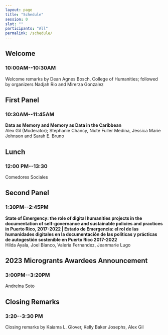 ```yaml
---
layout: page
title: "Schedule"
session: 0
slot: ""
participants: "All"
permalink: /schedule/
---
```


## Welcome

### 10:00AM--10:30AM
Welcome remarks by Dean Agnes Bosch, College of Humanities; followed by organizers Nadjah Rio and Mirerza Gonzalez

## First Panel

### 10:30AM--11:45AM

**Data as Memory and Memory as Data in the Caribbean**   
Alex Gil (Moderator); Stephanie Chancy, Nicté Fuller Medina, Jessica Marie Johnson and Sarah E. Bruno

## Lunch 
### 12:00 PM--13:30		
Comedores Sociales

## Second Panel
### 1:30PM--2:45PM		

**State of Emergency: the role of digital humanities projects in the documentation of self-governance and sustainable policies and practices in Puerto Rico, 2017-2022 | Estado de Emergencia: el rol de las humanidades digitales en la documentación de las políticas y prácticas de autogestión sostenible en Puerto Rico 2017-2022**   
Hilda Ayala, Joel Blanco, Valeria Fernandez, Jeanmarie Lugo

## 2023 Microgrants Awardees Announcement
### 3:00PM--3:20PM
Andreína Soto

## Closing Remarks
### 3:20--3:30 PM		
Closing remarks by Kaiama L. Glover, Kelly Baker Josephs, Alex Gil
